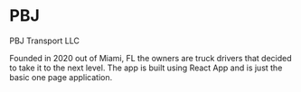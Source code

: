 # PBJ
PBJ Transport LLC

Founded in 2020 out of Miami, FL the owners are truck drivers that decided to take it to the next level. The app is built using React App and is just the basic one page application.

